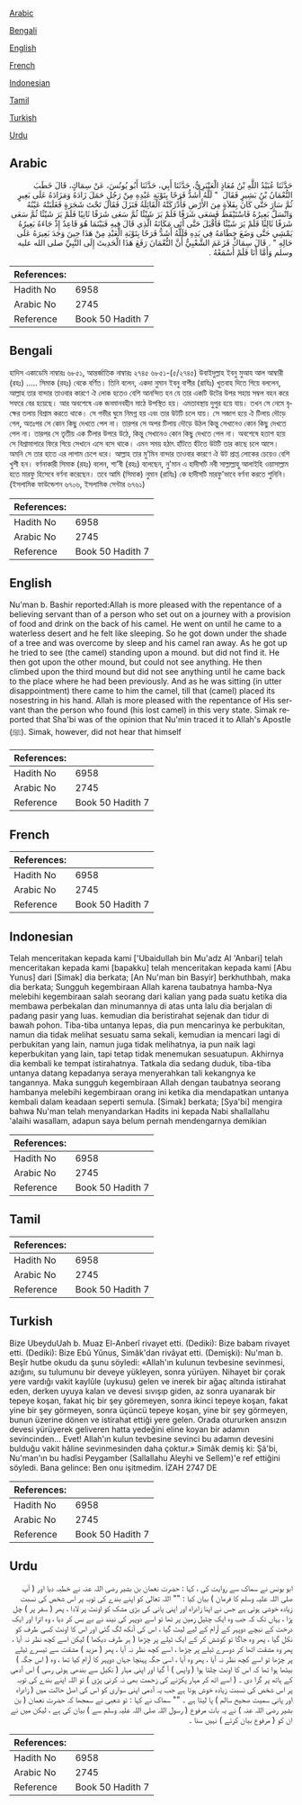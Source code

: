 [Arabic](#arabic)

[Bengali](#bengali)

[English](#english)

[French](#french)

[Indonesian](#indonesian)

[Tamil](#tamil)

[Turkish](#turkish)

[Urdu](#urdu)

## Arabic


<div dir="rtl" lang="ar" style={{fontSize:'larger',backgroundColor:'#f8f9fa',padding:20}}>
حَدَّثَنَا عُبَيْدُ اللَّهِ بْنُ مُعَاذٍ الْعَنْبَرِيُّ، حَدَّثَنَا أَبِي، حَدَّثَنَا أَبُو يُونُسَ، عَنْ سِمَاكٍ، قَالَ خَطَبَ النُّعْمَانُ بْنُ بَشِيرٍ فَقَالَ ‏ "‏ لَلَّهُ أَشَدُّ فَرَحًا بِتَوْبَةِ عَبْدِهِ مِنْ رَجُلٍ حَمَلَ زَادَهُ وَمَزَادَهُ عَلَى بَعِيرٍ ثُمَّ سَارَ حَتَّى كَانَ بِفَلاَةٍ مِنَ الأَرْضِ فَأَدْرَكَتْهُ الْقَائِلَةُ فَنَزَلَ فَقَالَ تَحْتَ شَجَرَةٍ فَغَلَبَتْهُ عَيْنُهُ وَانْسَلَّ بَعِيرُهُ فَاسْتَيْقَظَ فَسَعَى شَرَفًا فَلَمْ يَرَ شَيْئًا ثُمَّ سَعَى شَرَفًا ثَانِيًا فَلَمْ يَرَ شَيْئًا ثُمَّ سَعَى شَرَفًا ثَالِثًا فَلَمْ يَرَ شَيْئًا فَأَقْبَلَ حَتَّى أَتَى مَكَانَهُ الَّذِي قَالَ فِيهِ فَبَيْنَمَا هُوَ قَاعِدٌ إِذْ جَاءَهُ بَعِيرُهُ يَمْشِي حَتَّى وَضَعَ خِطَامَهُ فِي يَدِهِ فَلَلَّهُ أَشَدُّ فَرَحًا بِتَوْبَةِ الْعَبْدِ مِنْ هَذَا حِينَ وَجَدَ بَعِيرَهُ عَلَى حَالِهِ ‏"‏ ‏.‏ قَالَ سِمَاكٌ فَزَعَمَ الشَّعْبِيُّ أَنَّ النُّعْمَانَ رَفَعَ هَذَا الْحَدِيثَ إِلَى النَّبِيِّ صلى الله عليه وسلم وَأَمَّا أَنَا فَلَمْ أَسْمَعْهُ ‏.‏
</div>
<div style={{backgroundColor:'#f8f9fa',padding:20, marginBottom: 10}}><table> <thead> <tr> <th>References:</th> <th></th> </tr> </thead> <tbody><tr><td>Hadith No</td><td>6958</td></tr><tr><td>Arabic No</td><td>2745</td></tr><tr><td>Reference</td><td>Book 50 Hadith 7</td></tr></tbody></table></div>

## Bengali


<div dir="ltr" lang="bn" style={{fontSize:'larger',backgroundColor:'#f8f9fa',padding:20}}>
হাদিস একাডেমি নাম্বারঃ ৬৮৫১, আন্তর্জাতিক নাম্বারঃ ২৭৪৫ ৬৮৫১-(৫/২৭৪৫) উবাইদুল্লাহ ইবনু মুআয আল আম্বারী (রহঃ) ..... সিমাক (রহঃ) থেকে বর্ণিত। তিনি বলেন, একদা নুমান ইবনু বাশীর (রাযিঃ) খুতবাহ দিতে গিয়ে বললেন, আল্লাহ তার বান্দার তাওবার কারণে ঐ লোক হতেও বেশি আনন্দিত হন যে তার একটি উটের উপর সহায় সম্বল বহন করে সফরে বের হয়েছে। আর অবশেষে এক জনমানবহীন মাঠে উপস্থিত হয়। এমতাবস্থায় দুপুর হয়ে যায়। তখন সে নেমে বৃক্ষের তলায় বিশ্রাম করতে থাকে। সে গভীর ঘুমে নিমগ্ন হয় এবং তার উটটি চলে যায়। সে সজাগ হয়ে ঐ টিলায় দৌড়ে গেল, অতঃপর সে কোন কিছু দেখতে পেল না। তারপর সে অপর টিলায় দৌড়ে উঠল কিন্তু সেখানেও কোন কিছু দেখতে পেল না। তারপর সে তৃতীয় এক টিলার উপরে উঠে, কিন্তু সেখানেও কোন কিছু দেখতে পেল না। অবশেষে হতাশ হয়ে সে বিশ্রামাগারে ফিরে গিয়ে সেখানে এসে বসে থাকে। এমন সময় হঠাৎ হাঁটতে হঁটতে উটটি তার কাছে চলে আসে। অমনি সে তার হাতে এর লাগাম চেপে ধরে। আল্লাহ তার মু’মিন বান্দার তাওবার কারণে ঐ উট প্রাপ্ত লোকের চেয়েও বেশি খুশী হন। বর্ণনাকারী সিমাক (রহঃ) বলেন, শা’বী (রহঃ) বলেছেন, নু'মান এ হাদীসটি নবী সাল্লাল্লাহু আলাইহি ওয়াসাল্লাম হতে মারফু হিসেবে বর্ণনা করেছেন। তবে আমি (সিমাক) নুমান (রাযিঃ) কে হাদীসটি মারফু’ভাবে বর্ণনা করতে শুনিনি। (ইসলামিক ফাউন্ডেশন ৬৭০৬, ইসলামিক সেন্টার ৬৭৬১)
</div>
<div style={{backgroundColor:'#f8f9fa',padding:20, marginBottom: 10}}><table> <thead> <tr> <th>References:</th> <th></th> </tr> </thead> <tbody><tr><td>Hadith No</td><td>6958</td></tr><tr><td>Arabic No</td><td>2745</td></tr><tr><td>Reference</td><td>Book 50 Hadith 7</td></tr></tbody></table></div>

## English


<div dir="ltr" lang="en" style={{fontSize:'larger',backgroundColor:'#f8f9fa',padding:20}}>
Nu'man b. Bashir reported:Allah is more pleased with the repentance of a believing servant than of a person who set out on a journey with a provision of food and drink on the back of his camel. He went on until he came to a waterless desert and he felt like sleeping. So he got down under the shade of a tree and was overcome by sleep and his camel ran away. As he got up he tried to see (the camel) standing upon a mound. but did not find it. He then got upon the other mound, but could not see anything. He then climbed upon the third mound but did not see anything until he came back to the place where he had been previously. And as he was sitting (in utter disappointment) there came to him the camel, till that (camel) placed its nosestring in his hand. Allah is more pleased with the repentance of His servant than the person who found (his lost camel) in this very state. Simak reported that Sha'bi was of the opinion that Nu'min traced it to Allah's Apostle (ﷺ). Simak, however, did not hear that himself
</div>
<div style={{backgroundColor:'#f8f9fa',padding:20, marginBottom: 10}}><table> <thead> <tr> <th>References:</th> <th></th> </tr> </thead> <tbody><tr><td>Hadith No</td><td>6958</td></tr><tr><td>Arabic No</td><td>2745</td></tr><tr><td>Reference</td><td>Book 50 Hadith 7</td></tr></tbody></table></div>

## French


<div dir="ltr" lang="fr" style={{fontSize:'larger',backgroundColor:'#f8f9fa',padding:20}}>

</div>
<div style={{backgroundColor:'#f8f9fa',padding:20, marginBottom: 10}}><table> <thead> <tr> <th>References:</th> <th></th> </tr> </thead> <tbody><tr><td>Hadith No</td><td>6958</td></tr><tr><td>Arabic No</td><td>2745</td></tr><tr><td>Reference</td><td>Book 50 Hadith 7</td></tr></tbody></table></div>

## Indonesian


<div dir="ltr" lang="id" style={{fontSize:'larger',backgroundColor:'#f8f9fa',padding:20}}>
Telah menceritakan kepada kami ['Ubaidullah bin Mu'adz Al 'Anbari] telah menceritakan kepada kami [bapakku] telah menceritakan kepada kami [Abu Yunus] dari [Simak] dia berkata; [An Nu'man bin Basyir] berkhuthbah, maka dia berkata; Sungguh kegembiraan Allah karena taubatnya hamba-Nya melebihi kegembiraan salah seorang dari kalian yang pada suatu ketika dia membawa perbekalan dan minumannya di atas unta lalu dia berjalan di padang pasir yang luas. kemudian dia beristirahat sejenak dan tidur di bawah pohon. Tiba-tiba untanya lepas, dia pun mencarinya ke perbukitan, namun dia tidak melihat sesuatu sama sekali, kemudian ia mencari lagi di perbukitan yang lain, namun juga tidak melihatnya, ia pun naik lagi keperbukitan yang lain, tapi tetap tidak menemukan sesuatupun. Akhirnya dia kembali ke tempat istirahatnya. Tatkala dia sedang duduk, tiba-tiba untanya datang kepadanya seraya menyerahkan tali kekangnya ke tangannya. Maka sungguh kegembiraan Allah dengan taubatnya seorang hambanya melebihi kegembiraan orang ini ketika dia mendapatkan untanya kembali dalam keadaan seperti semula. [Simak] berkata; [Sya'bi] mengira bahwa Nu'man telah menyandarkan Hadits ini kepada Nabi shallallahu 'alaihi wasallam, adapun saya belum pernah mendengarnya demikian
</div>
<div style={{backgroundColor:'#f8f9fa',padding:20, marginBottom: 10}}><table> <thead> <tr> <th>References:</th> <th></th> </tr> </thead> <tbody><tr><td>Hadith No</td><td>6958</td></tr><tr><td>Arabic No</td><td>2745</td></tr><tr><td>Reference</td><td>Book 50 Hadith 7</td></tr></tbody></table></div>

## Tamil


<div dir="ltr" lang="ta" style={{fontSize:'larger',backgroundColor:'#f8f9fa',padding:20}}>

</div>
<div style={{backgroundColor:'#f8f9fa',padding:20, marginBottom: 10}}><table> <thead> <tr> <th>References:</th> <th></th> </tr> </thead> <tbody><tr><td>Hadith No</td><td>6958</td></tr><tr><td>Arabic No</td><td>2745</td></tr><tr><td>Reference</td><td>Book 50 Hadith 7</td></tr></tbody></table></div>

## Turkish


<div dir="ltr" lang="tr" style={{fontSize:'larger',backgroundColor:'#f8f9fa',padding:20}}>
Bize UbeyduUah b. Muaz El-Anberî rivayet etti. (Dediki): Bize babam rivayet etti. (Dediki): Bize Ebû Yûnus, Simâk'dan rivâyat etti. (Demişki): Nu'man b. Beşîr hutbe okudu da şunu söyledi: «Allah'ın kulunun tevbesine sevinmesi, azığını, su tulumunu bir deveye yükleyen, sonra yürüyen. Nihayet bir çorak yere vardığı vakit kaylûle (uykusu) gelen ve inerek bir ağaç altında istirahat eden, derken uyuya kalan ve devesi sıvışıp giden, az sonra uyanarak bir tepeye koşan, fakat hiç bir şey göremeyen, sonra ikinci tepeye koşan, fakat yine bir şey görmeyen, sonra üçüncü tepeye koşan, yine bir şey görmeyen, bunun üzerine dönen ve istirahat ettiği yere gelen. Orada otururken ansızın devesi yürüyerek geliveren hatta yedeğini eline koyan bir adamın sevincinden... Evet! Allah'ın kulun tevbesine sevinci bu adamın devesini bulduğu vakit hâline sevinmesinden daha çoktur.» Simâk demiş ki: Şâ'bi, Nu'man'ın bu hadîsi Peygamber (Sallallahu Aleyhi ve Sellem)'e ref ettiğini söyledi. Bana gelince: Ben onu işitmedim. İZAH 2747 DE
</div>
<div style={{backgroundColor:'#f8f9fa',padding:20, marginBottom: 10}}><table> <thead> <tr> <th>References:</th> <th></th> </tr> </thead> <tbody><tr><td>Hadith No</td><td>6958</td></tr><tr><td>Arabic No</td><td>2745</td></tr><tr><td>Reference</td><td>Book 50 Hadith 7</td></tr></tbody></table></div>

## Urdu


<div dir="rtl" lang="ur" style={{fontSize:'larger',backgroundColor:'#f8f9fa',padding:20}}>
ابو یونس نے سماک سے روایت کی ، کہا : حضرت نعمان بن بشیر رضی اللہ عنہ نے خطبہ دیا اور ( آپ صلی اللہ علیہ وسلم کا فرمان ) بیان کیا : "" اللہ تعالیٰ کو اپنے بندے کی توبہ پر اس شخص کی نسبت زیادہ خوشی ہوتی ہے جس نے اپنا زادراہ اور اپنی پانی کی بڑی مشک کو اونٹ پر لادا ، پھر ( سفر پر ) چل پڑا ، یہاں تک کہ جب وہ ایک چٹیل زمین پر تھا تو اسے دوپہر کی نیند نے بے بس کر دیا ، وہ اترا اور ایک درخت کے نیچے دوپہر کے آرام کے لیے لیٹ گیا ، اس کی آنکھ لگ گئی اور اس کا اونٹ کسی طرف کو نکل گیا ، پھر وہ جاگا تو کوشش کر کے ایک ٹیلے پر چڑھا ( ہر طرف دیکھا ) لیکن اسے کچھ نظر نہ آیا ، پھر وہ مشقت اٹھا کر دوسرے ٹیلے پر چڑھا ، اسے کچھ نظر نہ آیا ، پھر ( مزید ) مشقت سے تیسرے ٹیلے پر چڑھا تو اسے کچھ نظر نہ آیا ، پھر وہ آیا ، اسی جگہ پہنچا جہاں دوپہر کا آرام کیا تھا ، وہ ( اس جگہ ) بیٹھا ہوا تھا کہ اس کا اونٹ چلتا ہوا ( واپس ) آ گیا اور اپنی مہار ( نکیل سے بندھی ہوئی رسی ) اس آدمی کے ہاتھ پر گرا دی ۔ ( اسے اٹھ کر مہار پکڑنے کی زحمت بھی نہ کرنی پڑی ) تو اللہ اپنے بندے کی توبہ پر اس شخص کی نسبت زیادہ خوش ہوتا ہے جب یہ آدمی اپنی سواری کو اس کی اصل حالت میں ( زادراہ اور پانی سمیت صحیح سالم ) پا لیتا ہے ۔ "" سماک نے کہا : تو شعبی نے سمجھا کہ حضرت نعمان ( بن بشیر رضی اللہ عنہ ) نے یہ بات مرفوع ( رسول اللہ صلی اللہ علیہ وسلم سے ) بیان کی ہے ، لیکن میں نے ان کو ( مرفوع بیان کرتے ) نہیں سنا ۔
</div>
<div style={{backgroundColor:'#f8f9fa',padding:20, marginBottom: 10}}><table> <thead> <tr> <th>References:</th> <th></th> </tr> </thead> <tbody><tr><td>Hadith No</td><td>6958</td></tr><tr><td>Arabic No</td><td>2745</td></tr><tr><td>Reference</td><td>Book 50 Hadith 7</td></tr></tbody></table></div>
